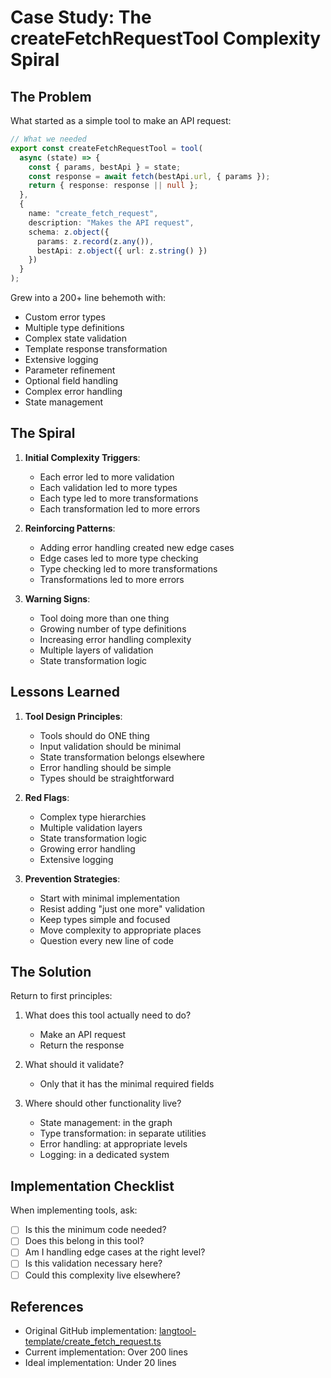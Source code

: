 # Case Study: The createFetchRequestTool Complexity Spiral

## The Problem

What started as a simple tool to make an API request:
```typescript
// What we needed
export const createFetchRequestTool = tool(
  async (state) => {
    const { params, bestApi } = state;
    const response = await fetch(bestApi.url, { params });
    return { response: response || null };
  },
  {
    name: "create_fetch_request",
    description: "Makes the API request",
    schema: z.object({
      params: z.record(z.any()),
      bestApi: z.object({ url: z.string() })
    })
  }
);
```

Grew into a 200+ line behemoth with:
- Custom error types
- Multiple type definitions
- Complex state validation
- Template response transformation
- Extensive logging
- Parameter refinement
- Optional field handling
- Complex error handling
- State management

## The Spiral

1. **Initial Complexity Triggers**:
   - Each error led to more validation
   - Each validation led to more types
   - Each type led to more transformations
   - Each transformation led to more errors

2. **Reinforcing Patterns**:
   - Adding error handling created new edge cases
   - Edge cases led to more type checking
   - Type checking led to more transformations
   - Transformations led to more errors

3. **Warning Signs**:
   - Tool doing more than one thing
   - Growing number of type definitions
   - Increasing error handling complexity
   - Multiple layers of validation
   - State transformation logic

## Lessons Learned

1. **Tool Design Principles**:
   - Tools should do ONE thing
   - Input validation should be minimal
   - State transformation belongs elsewhere
   - Error handling should be simple
   - Types should be straightforward

2. **Red Flags**:
   - Complex type hierarchies
   - Multiple validation layers
   - State transformation logic
   - Growing error handling
   - Extensive logging

3. **Prevention Strategies**:
   - Start with minimal implementation
   - Resist adding "just one more" validation
   - Keep types simple and focused
   - Move complexity to appropriate places
   - Question every new line of code

## The Solution

Return to first principles:
1. What does this tool actually need to do?
   - Make an API request
   - Return the response

2. What should it validate?
   - Only that it has the minimal required fields

3. Where should other functionality live?
   - State management: in the graph
   - Type transformation: in separate utilities
   - Error handling: at appropriate levels
   - Logging: in a dedicated system

## Implementation Checklist

When implementing tools, ask:
- [ ] Is this the minimum code needed?
- [ ] Does this belong in this tool?
- [ ] Am I handling edge cases at the right level?
- [ ] Is this validation necessary here?
- [ ] Could this complexity live elsewhere?

## References
- Original GitHub implementation: [langtool-template/create_fetch_request.ts](https://github.com/bracesproul/langtool-template/blob/finished/backend/src/tools/create_fetch_request.ts)
- Current implementation: Over 200 lines
- Ideal implementation: Under 20 lines
